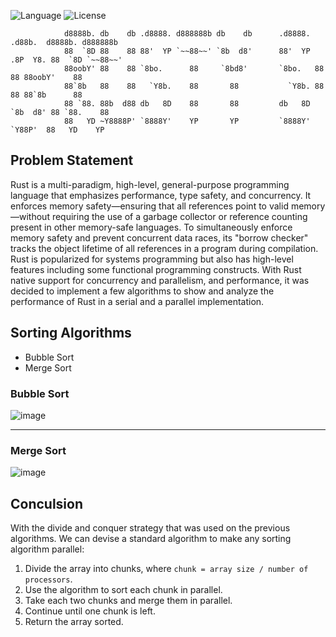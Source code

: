 ![Language](https://img.shields.io/badge/language-Rust%20-brown.svg)
![License](https://img.shields.io/badge/License-MIT%20-red.svg)


                d8888b. db    db .d8888. d888888b db    db      .d8888.  .d88b.  d8888b. d888888b 
                88  `8D 88    88 88'  YP `~~88~~' `8b  d8'      88'  YP .8P  Y8. 88  `8D `~~88~~' 
                88oobY' 88    88 `8bo.      88     `8bd8'       `8bo.   88    88 88oobY'    88    
                88`8b   88    88   `Y8b.    88       88           `Y8b. 88    88 88`8b      88    
                88 `88. 88b  d88 db   8D    88       88         db   8D `8b  d8' 88 `88.    88    
                88   YD ~Y8888P' `8888Y'    YP       YP         `8888Y'  `Y88P'  88   YD    YP    
                                                                                  
                                                                                  


## Problem Statement
Rust is a multi-paradigm, high-level, general-purpose programming language that emphasizes performance, type safety, and concurrency. It enforces memory safety—ensuring that all references point to valid memory—without requiring the use of a garbage collector or reference counting present in other memory-safe languages. To simultaneously enforce memory safety and prevent concurrent data races, its "borrow checker" tracks the object lifetime of all references in a program during compilation. Rust is popularized for systems programming but also has high-level features including some functional programming constructs.
With Rust native support for concurrency and parallelism, and performance, it was decided to implement a few algorithms to show and analyze the performance of Rust in a serial and a parallel implementation.

## Sorting Algorithms
-   Bubble Sort
-   Merge Sort

### Bubble Sort
![image](https://github.com/ad3ldev/rusty-sort/assets/58489322/142e72a8-3325-45db-887d-33c926fdaf83)

-----------------------------------------------------------------------------------------------------------------------------------

### Merge Sort
![image](https://github.com/ad3ldev/rusty-sort/assets/58489322/1a5cc60a-c3d8-4bec-8a59-14a78dee5629)

## Conculsion
With the divide and conquer strategy that was used on the previous algorithms.
We can devise a standard algorithm to make any sorting algorithm parallel:
1. Divide the array into chunks, where `chunk = array size / number of processors`.
2. Use the algorithm to sort each chunk in parallel.
3. Take each two chunks and merge them in parallel.
4. Continue until one chunk is left.
5. Return the array sorted.
